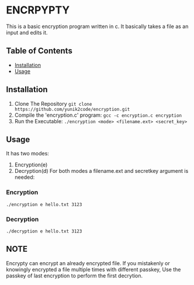 # ENCRPYPTY
This is a basic encryption program written in c. It basically takes a file as an input and edits it.
## Table of Contents
- [Installation](#installation)
- [Usage](#usage)
## Installation
1. Clone The Repository
   ```git clone https://github.com/yunik2code/encryption.git```
2. Compile the 'encryption.c' program:
   ```gcc -c encryption.c encryption```
3. Run the Executable:
   ```./encryption <mode> <filename.ext> <secret_key>```
## Usage
It has two modes:
1. Encryption(e)
2. Decryption(d)
For both modes a filename.ext and secretkey argument is needed:
### Encryption
```./encryption e hello.txt 3123```
### Decryption
```./decryption e hello.txt 3123```
## NOTE
Encrypty can encrypt an already encrypted file. If you mistakenly or knowingly encrypted a file multiple times with different passkey, Use the passkey of last encryption to perform the first decrytion.

